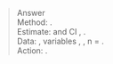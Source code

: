 > Answer  
> Method: <name>.  
> Estimate: <value> and CI <low>, <high>.  
> Data: <dataset>, variables <x>, <y>, n = <n>.  
> Action: <one step>.